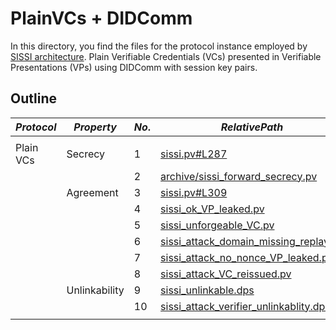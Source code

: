 # PlainVCs + DIDComm

In this directory, you find the files for the protocol instance employed by [SISSI architecture](https://dl.acm.org/doi/abs/10.1145/3543507.3583409). Plain Verifiable Credentials (VCs) presented in Verifiable Presentations (VPs) using DIDComm with session key pairs.

## Outline

$Protocol$ | $Property$ | $No.$ | $Relative Path$ | $OK$ | $Attack$ 
---|---|---|---|---|---
|||||
Plain VCs | Secrecy | 1 | [sissi.pv#L287](sissi.pv#L287) |  [x]  | [ ]
 | | | 2 | [archive/sissi_forward_secrecy.pv](archive/sissi_forward_secrecy.pv) |  [x]  | [ ]
 | | Agreement | 3 | [sissi.pv#L309](sissi.pv#L309) |  [x]  | [ ]
 | | | 4 | [sissi_ok_VP_leaked.pv](sissi_ok_VP_leaked.pv) |  [x]  | [ ]
 | | | 5 | [sissi_unforgeable_VC.pv](sissi_unforgeable_VC.pv) |  [x]  | [ ]
| | | 6 | [sissi_attack_domain_missing_replay.pv](sissi_attack_domain_missing_replay.pv) |  [ ] | [x] 
| | | 7 | [sissi_attack_no_nonce_VP_leaked.pv](sissi_attack_no_nonce_VP_leaked.pv) |  [ ] | [x] 
| | | 8 | [sissi_attack_VC_reissued.pv](sissi_attack_VC_reissued.pv) |  [ ] | [x] 
| | Unlinkability | 9 | [sissi_unlinkable.dps](sissi_unlinkable.dps) |  [x]  | [ ]
| | | 10 | [sissi_attack_verifier_unlinkablity.dps](sissi_attack_verifier_unlinkablity.dps) |  [ ] | [x] 
|||||